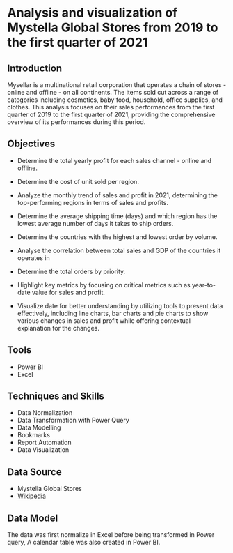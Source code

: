 # Analysis and visualization of Mystella Global Stores from 2019 to the first quarter of 2021

## Introduction
Mysellar is a multinational retail corporation that operates a chain of stores - online and offline - on all continents. The items sold cut across a range of categories including cosmetics, baby food, household, office supplies, and clothes. This analysis focuses on their sales performances from the first quarter of 2019 to the first quarter of 2021, providing the comprehensive overview of its performances during this period. 

## Objectives
- Determine the total yearly profit for each sales channel - online and offline.

- Determine the cost of unit sold per region.

- Analyze the monthly trend of sales and profit in 2021, determining the top-performing regions in terms of sales and profits.

- Determine the average shipping time (days) and which region has the lowest average number of days it takes to ship orders.

- Determine the countries with the highest and lowest order by volume.

- Analyse the correlation between total sales and GDP of the countries it operates in

- Determine the total orders by priority.

- Highlight key metrics by focusing on critical metrics such as year-to-date value for sales and profit.

- Visualize date for better understanding by utilizing tools to present data effectively, including line charts, bar charts and pie charts to show various changes in sales and profit while offering contextual   
  explanation for the changes.

## Tools
- Power BI
- Excel

## Techniques and Skills
- Data Normalization
- Data Transformation with Power Query
- Data Modelling
- Bookmarks
- Report Automation
- Data Visualization

## Data Source
- Mystella Global Stores
- <a href = "https://en.wikipedia.org/wiki/List_of_countries_by_GDP_(nominal)"> Wikipedia </a>

## Data Model
The data was first normalize in Excel before being transformed in Power query, A calendar table was also created in Power BI.

